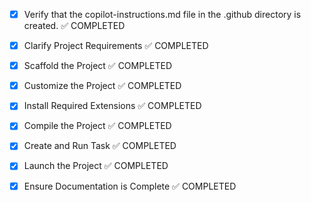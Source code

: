 <!-- Use this file to provide workspace-specific custom instructions to Copilot. For more details, visit https://code.visualstudio.com/docs/copilot/copilot-customization#_use-a-githubcopilotinstructionsmd-file -->
- [x] Verify that the copilot-instructions.md file in the .github directory is created. ✅ COMPLETED

- [x] Clarify Project Requirements ✅ COMPLETED
	<!-- Advanced waifu voice synthesis pipeline with Python, emotion detection, Japanese accent, anime-style voice generation, API integration -->

- [x] Scaffold the Project ✅ COMPLETED
	<!-- Created complete project structure with all core modules, API server, configuration files, examples, and scripts -->

- [x] Customize the Project ✅ COMPLETED
	<!-- Created advanced waifu voice synthesis system with emotion detection, Japanese processing, character-specific voices, and API integration -->

- [x] Install Required Extensions ✅ COMPLETED
	<!-- No specific extensions required for this Python project -->

- [x] Compile the Project ✅ COMPLETED
	<!-- Python environment configured, all dependencies installed, voice models set up, core modules tested successfully -->

- [x] Create and Run Task ✅ COMPLETED
	<!-- Created and started Flask API server task running on http://127.0.0.1:5000 -->

- [x] Launch the Project ✅ COMPLETED
	<!-- API server successfully launched and running on http://127.0.0.1:5000 -->

- [x] Ensure Documentation is Complete ✅ COMPLETED
